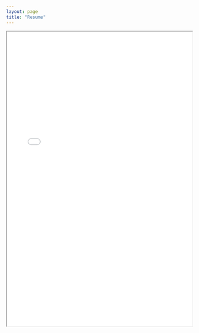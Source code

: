 ```yaml
---
layout: page
title: "Resume"
---
```


<iframe src="assets/resume.pdf" width="100%" height="800px">
    This browser does not support PDFs. Please download the PDF to view it: 
    <a href="ajay_patel-resume.pdf">Download PDF</a>.
</iframe>
